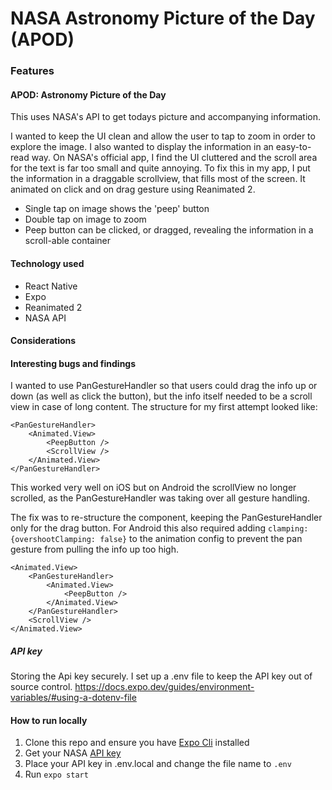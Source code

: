 # NASA Astronomy Picture of the Day (APOD)

### Features

#### APOD: Astronomy Picture of the Day

This uses NASA's API to get todays picture and accompanying information.

I wanted to keep the UI clean and allow the user to tap to zoom in order to explore the image. I also wanted to display the information in an easy-to-read way. On NASA's official app, I find the UI cluttered and the scroll area for the text is far too small and quite annoying. To fix this in my app, I put the information in a draggable scrollview, that fills most of the screen. It animated on click and on drag gesture using Reanimated 2.

- Single tap on image shows the 'peep' button
- Double tap on image to zoom
- Peep button can be clicked, or dragged, revealing the information in a scroll-able container

#### Technology used

- React Native
- Expo
- Reanimated 2
- NASA API

#### Considerations

#### Interesting bugs and findings

I wanted to use PanGestureHandler so that users could drag the info up or down (as well as click the button), but the info itself needed to be a scroll view in case of long content. The structure for my first attempt looked like:

```
<PanGestureHandler>
    <Animated.View>
        <PeepButton />
        <ScrollView />
    </Animated.View>
</PanGestureHandler>
```

This worked very well on iOS but on Android the scrollView no longer scrolled, as the PanGestureHandler was taking over all gesture handling.

The fix was to re-structure the component, keeping the PanGestureHandler only for the drag button. For Android this also required adding `clamping: {overshootClamping: false}` to the animation config to prevent the pan gesture from pulling the info up too high.

```
<Animated.View>
    <PanGestureHandler>
        <Animated.View>
            <PeepButton />
        </Animated.View>
    </PanGestureHandler>
    <ScrollView />
</Animated.View>
```

##### API key

Storing the Api key securely. I set up a .env file to keep the API key out of source control.
https://docs.expo.dev/guides/environment-variables/#using-a-dotenv-file

#### How to run locally

1. Clone this repo and ensure you have [Expo Cli](https://docs.expo.dev/get-started/installation/) installed
2. Get your NASA [API key](https://api.nasa.gov)
3. Place your API key in .env.local and change the file name to `.env`
4. Run `expo start`

```

```
